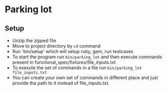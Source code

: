 # Parking lot

## Setup
* Unzip the zipped file
* Move to project directory by `cd` command
* Run 'bin/setup' which will setup ruby, gem, run testcases 
* To start the program run `bin/parking_lot` and then execute commands present in functional_spec/fixtures/file_inputs.txt
* To exexute the set of commands in a file run `bin/parking_lot file_inputs.txt`
* You can create your own set of commands in different place and just provide tha path to it instead of file_inputs.txt.
